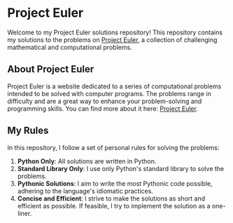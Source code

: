 # Project Euler

Welcome to my Project Euler solutions repository! This repository contains my solutions to the problems on [Project Euler](https://projecteuler.net/), a collection of challenging mathematical and computational problems.

## About Project Euler

Project Euler is a website dedicated to a series of computational problems intended to be solved with computer programs. The problems range in difficulty and are a great way to enhance your problem-solving and programming skills. You can find more about it here: [Project Euler](https://projecteuler.net/).

## My Rules

In this repository, I follow a set of personal rules for solving the problems:

1. **Python Only**: All solutions are written in Python.
2. **Standard Library Only**: I use only Python's standard library to solve the problems.
3. **Pythonic Solutions**: I aim to write the most Pythonic code possible, adhering to the language's idiomatic practices.
4. **Concise and Efficient**: I strive to make the solutions as short and efficient as possible. If feasible, I try to implement the solution as a one-liner.
